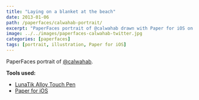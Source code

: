 ```yaml
---
title: "Laying on a blanket at the beach"
date: 2013-01-06
path: /paperfaces/calwahab-portrait/
excerpt: "PaperFaces portrait of @calwahab drawn with Paper for iOS on an iPad."
image: ../../images/paperfaces-calwahab-twitter.jpg
categories: [paperfaces]
tags: [portrait, illustration, Paper for iOS]
---
```


PaperFaces portrait of [@calwahab](https://twitter.com/calwahab).

**Tools used:**

- [LunaTik Alloy Touch Pen](https://www.amazon.com/gp/product/B00821TR7G/ref=as_li_ss_tl?ie=UTF8&tag=mademist-20&linkCode=as2&camp=1789&creative=390957&creativeASIN=B00821TR7G)
- [Paper for iOS](https://paper.bywetransfer.com/)
